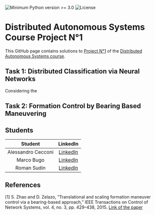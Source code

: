 ![Minimum Python version >= 3.0](https://badgen.net/badge/python/3.x/blue)
![License](https://badgen.net/badge/license/GPL-3.0/red)


# Distributed Autonomous Systems Course Project N°1
This GitHub page contains solutions to [Project N°1](https://virtuale.unibo.it/mod/resource/view.php?id=891684) of the [Distributed Autonomous Systems course](https://www.unibo.it/en/teaching/course-unit-catalogue/course-unit/2021/454490).

## Task 1: Distributed Classification via Neural Networks
Considering the

## Task 2: Formation Control by Bearing Based Maneuvering


## Students 
| Student | LinkedIn 
| :-----------: | :--: |
| Alessandro Cecconi | [LinkedIn](https://www.linkedin.com/in/alessandro-cecconi-a5a988182/) |  
| Marco Bugo | [LinkedIn](https://www.linkedin.com/in/marco-bugo/) 
| Roman Sudin | [LinkedIn](https://www.linkedin.com/in/roman-sudin/) 

## References
[1] S. Zhao and D. Zelazo, “Translational and scaling formation maneuver control via a bearing-based approach,” IEEE Transactions on Control of Network Systems, vol. 4, no. 3, pp. 429–438, 2015. [Link of the paper](https://arxiv.org/pdf/1506.05636.pdf)

